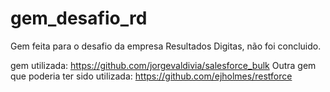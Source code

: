 # gem_desafio_rd
Gem feita para o desafio da empresa Resultados Digitas, não foi concluido.

gem utilizada: https://github.com/jorgevaldivia/salesforce_bulk
Outra gem que poderia ter sido utilizada: https://github.com/ejholmes/restforce
